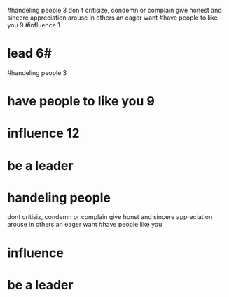 #handeling people  3
don´t critisize, condemn or complain
give honest and sincere appreciation
arouse in others an eager want
#have people to like you 9
#influence 1
# lead 6# 

#handeling people 3
# have people to like you 9
# influence 12
# be a leader

# handeling people
dont critisiz, condemn or complain
give honst and sincere appreciation
arouse in others an eager want 
#have people like you
# influence
# be a leader


